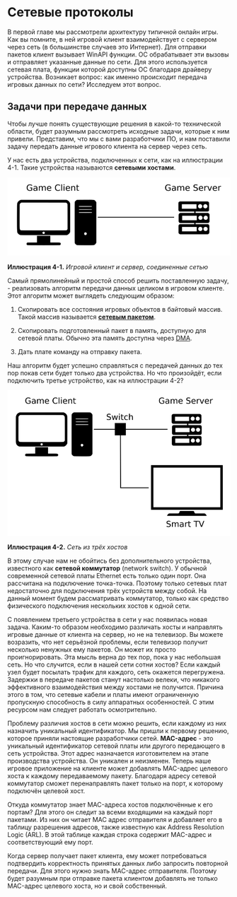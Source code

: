 # Сетевые протоколы

В первой главе мы рассмотрели архитектуру типичной онлайн игры. Как вы помните, в ней игровой клиент взаимодействует с сервером через сеть (в большинстве случаев это Интернет). Для отправки пакетов клиент вызывает WinAPI функции. ОС обрабатывает эти вызовы и отправляет указанные данные по сети. Для этого используется сетевая плата, функции которой доступны ОС благодаря драйверу устройства. Возникает вопрос: как именно происходит передача игровых данных по сети? Исследуем этот вопрос.

## Задачи при передаче данных

Чтобы лучше понять существующие решения в какой-то технической области, будет разумным рассмотреть исходные задачи, которые к ним привели. Представим, что мы с вами разработчики ПО, и нам поставили задачу передать данные игрового клиента на сервер через сеть.

У нас есть два устройства, подключенных к сети, как на иллюстрации 4-1. Такие устройства называются **сетевыми хостами**.

![Игровой клиент и сервер](Figure_4-1.png)

**Иллюстрация 4-1.** *Игровой клиент и сервер, соединенные сетью*

Самый прямолинейный и простой способ решить поставленную задачу, - реализовать алгоритм передачи данных целиком в игровом клиенте. Этот алгоритм может выглядеть следующим образом:

1. Скопировать все состояния игровых объектов в байтовый массив. Такой массив называется [**сетевым пакетом**](https://ru.wikipedia.org/wiki/%D0%9F%D0%B0%D0%BA%D0%B5%D1%82_(%D1%81%D0%B5%D1%82%D0%B5%D0%B2%D1%8B%D0%B5_%D1%82%D0%B5%D1%85%D0%BD%D0%BE%D0%BB%D0%BE%D0%B3%D0%B8%D0%B8)).

2. Скопировать подготовленный пакет в память, доступную для сетевой платы. Обычно эта память доступна через [DMA](https://ru.wikipedia.org/wiki/%D0%9F%D1%80%D1%8F%D0%BC%D0%BE%D0%B9_%D0%B4%D0%BE%D1%81%D1%82%D1%83%D0%BF_%D0%BA_%D0%BF%D0%B0%D0%BC%D1%8F%D1%82%D0%B8).

3. Дать плате команду на отправку пакета.

Наш алгоритм будет успешно справляться с передачей данных до тех пор покав сети будет только два устройства. Но что произойдёт, если подключить третье устройство, как на иллюстрации 4-2?

![Сеть из трёх хостов](Figure_4-2.png)

**Иллюстрация 4-2.** *Сеть из трёх хостов*

В этому случае нам не обойтись без дополнительного устройства, известного как **сетевой коммутатор** (network switch). У обычной современной сетевой платы Ethernet есть только один порт. Она рассчитана на подключение точка-точка. Поэтому только сетевых плат недостаточно для подключения трёх устройств между собой. На данный момент будем рассматривать коммутатор, только как средство физического подключения нескольких хостов к одной сети.

С появлением третьего устройства в сети у нас появилась новая задача. Каким-то образом необходимо различать хосты и направлять игровые данные от клиента на сервер, но не на телевизор. Вы можете возразить, что нет серьёзной проблемы, если телевизор получит несколько ненужных ему пакетов. Он может их просто проигнорировать. Эта мысль верна до тех пор, пока у нас небольшая сеть. Но что случится, если в нашей сети сотни хостов? Если каждый узел будет посылать трафик для каждого, сеть окажется перегружена. Задержки в передаче пакетов станут настолько велеки, что никакого эффективного взаимодействия между хостами не получится. Причина этого в том, что сетевые кабели и платы имеют ограниченную пропускную способность в силу аппаратных особенностей. С этим ресурсом нам следует работать осмотрительно.

Проблему различия хостов в сети можно решить, если каждому из них назначить уникальный идентификатор. Мы пришли к первому решению, которое приняли настоящие разработчики сетей.  **MAC-адрес** - это уникальный идентификатор сетевой платы или другого передающего в сеть устройства. Этот адрес назначается изготовителем на этапе производства устройства. Он уникален и неизменен. Теперь наше игровое приложение на клиенте может добавлять MAC-адрес целевого хоста к каждому передаваемому пакету. Благодаря адресу сетевой коммутатор сможет перенаправлять пакет только на порт, к которому подключён целевой хост.

Откуда коммутатор знает MAC-адреса хостов подключённые к его портам? Для этого он следит за всеми входящими на каждый порт пакетами. Из них он читает MAC адрес отправителя и добавляет его в таблицу разрешения адресов, также известную как Address Resolution Logic (ARL). В этой таблице каждая строка содержит MAC-адрес и соответствующий ему порт.

Когда сервер получает пакет клиента, ему может потребоваться подтвердить корректность принятых данных либо запросить повторной передачи. Для этого нужно знать MAC-адрес отправителя. Поэтому будет разумным при отправке пакета клиентом добавлять не только MAC-адрес целевого хоста, но и свой собственный.



